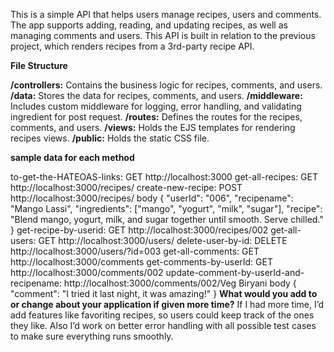 This is a simple API that helps users manage recipes, users and comments. 
The app supports adding, reading, and updating recipes, as well as managing comments and users.
This API is built in relation to the previous project, which renders recipes from a 3rd-party recipe API.

**File Structure**

**/controllers:**   Contains the business logic for recipes, comments, and users.
**/data:**   Stores the data for recipes, comments, and users.
**/middleware:**   Includes custom middleware for logging, error handling, and validating ingredient for post request.
**/routes:**   Defines the routes for the recipes, comments, and users.
**/views:**   Holds the EJS templates for rendering recipes views.
**/public:**   Holds the static CSS file.

**sample data for each method**

to-get-the-HATEOAS-links:   GET http://localhost:3000
get-all-recipes:   GET http://localhost:3000/recipes/
create-new-recipe:   POST http://localhost:3000/recipes/
body {
  "userId": "006",
  "recipename": "Mango Lassi",
  "ingredients": ["mango", "yogurt", "milk", "sugar"],
  "recipe": "Blend mango, yogurt, milk, and sugar together until smooth. Serve chilled."
}
get-recipe-by-userid:   GET http://localhost:3000/recipes/002
get-all-users:   GET http://localhost:3000/users/
delete-user-by-id:   DELETE http://localhost:3000/users/?id=003
get-all-comments:   GET http://localhost:3000/comments
get-comments-by-userId: GET http://localhost:3000/comments/002
update-comment-by-userId-and-recipename:   http://localhost:3000/comments/002/Veg Biryani
body {
  "comment": "I tried it last night, it was amazing!"
}
**What would you add to or change about your application if given more time?**
If I had more time, I’d add features like favoriting recipes, so users could keep track of the ones they like. 
Also I’d work on better error handling with all possible test cases to make sure everything runs smoothly.
